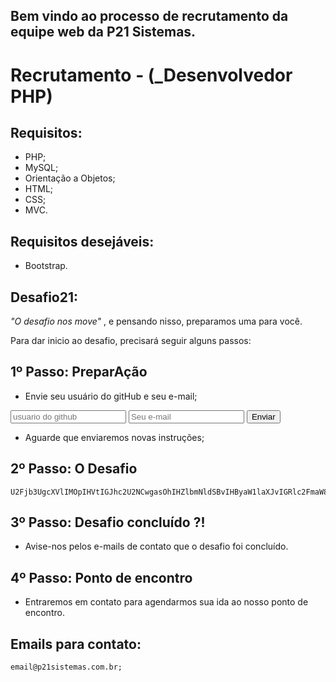 ## Bem vindo ao processo de recrutamento da equipe web da P21 Sistemas.


# Recrutamento - (_Desenvolvedor PHP)

## Requisitos:
 - PHP;
 - MySQL;
 - Orientação a Objetos;
 - HTML;
 - CSS;
 - MVC.

## Requisitos desejáveis:
 - Bootstrap.

## Desafio21:

_"O desafio nos move"_ , e pensando nisso, preparamos uma para você.

Para dar inicio ao desafio, precisará seguir alguns passos:

## 1º Passo: PreparAção
 - Envie seu usuário do gitHub e seu e-mail;
 
 <form action="https://formspree.io/jerfeson@p21sistemas.com.br" method="POST" target="_blank">
	<input type="text" name="usuario_git_hub" placeholder="usuario do github" required>
	<input type="email" name="email" placeholder="Seu e-mail" required>
	<input type="submit" value="Enviar">
</form> 

 - Aguarde que enviaremos novas instruções;
	
## 2º Passo: O Desafio
	U2Fjb3UgcXVlIMOpIHVtIGJhc2U2NCwgasOhIHZlbmNldSBvIHByaW1laXJvIGRlc2FmaW8gOlAsIHV0aWxpemUgbyBsaW5rIHBhcmEgYWNlc3NhciBhIHDDoWdpbmEgZSB2aXN1YWxpemFyIG9zIGRldGFsaGVzIGRhIG1pc3PDo28gKGxpbmsp

## 3º Passo: Desafio concluído ?! 
 - Avise-nos pelos e-mails de contato que o desafio foi concluído.
	
## 4º Passo: Ponto de encontro
 - Entraremos em contato para agendarmos sua ida ao nosso ponto de encontro.
 
## Emails para contato:
	email@p21sistemas.com.br;


